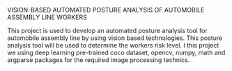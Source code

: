 VISION-BASED AUTOMATED POSTURE ANALYSIS OF AUTOMOBILE ASSEMBLY LINE WORKERS

This project is used to develop an automated posture analysis tool for automobile assembly line by using vision based technologies. This posture analysis tool will be used to determine the workers risk level.
I this project we using deep learning pre-trained coco dataset, opencv, numpy, math and argparse packages for the required image processing technics.
